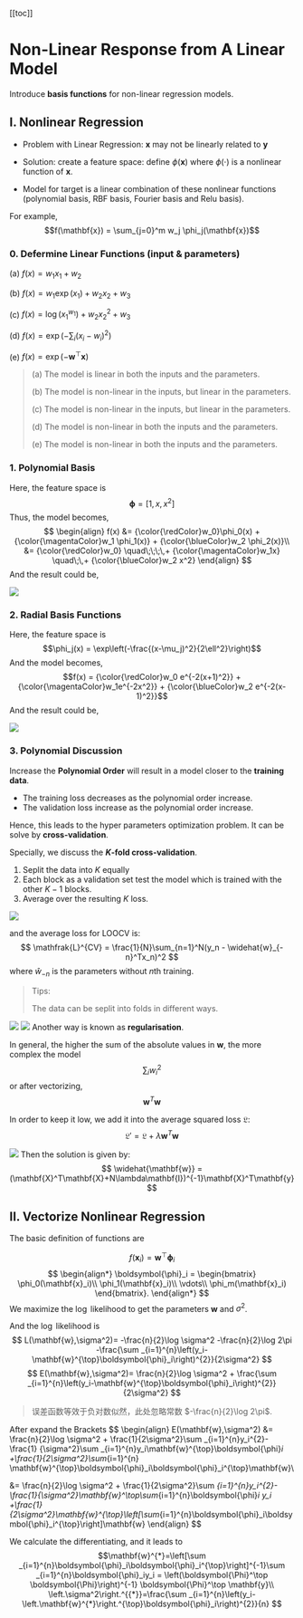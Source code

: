 [[toc]]
# Non-Linear Response from A Linear Model
Introduce **basis functions** for non-linear regression models.
## I. Nonlinear Regression
* Problem with Linear Regression: $\mathbf{x}$ may not be linearly related to $\mathbf{y}$

* Solution: create a feature space: define $\phi(\mathbf{x})$ where $\phi(\cdot)$ is a nonlinear function of $\mathbf{x}$.

* Model for target is a linear combination of these nonlinear functions (polynomial basis, RBF basis,  Fourier basis and Relu basis).

For example,
$$f(\mathbf{x}) = \sum_{j=0}^m w_j \phi_j(\mathbf{x})$$
### 0. Defermine Linear Functions (input & parameters)
(a) $f(x) = w_1x_1 + w_2$

(b) $f(x) = w_1\exp(x_1) + w_2x_2 + w_3$

(c\) $f(x) = \log(x_1^{w_1}) + w_2x_2^2 + w_3$

(d) $f(x) = \exp(-\sum_i(x_i - w_i)^2)$

(e) $f(x) = \exp(-\mathbf{w}^\top \mathbf{x})$

>
>(a) The model is linear in both the inputs and the parameters.
>
>(b) The model is non-linear in the inputs, but linear in the parameters.
>
>(c\) The model is non-linear in the inputs, but linear in the parameters.
>
>(d) The model is non-linear in both the inputs and the parameters.
>
>(e) The model is non-linear in both the inputs and the parameters.

### 1. Polynomial Basis
Here, the feature space is
$$\boldsymbol{\phi} = [1, x, x^2]$$
Thus, the model becomes,
$$
\begin{align}
    f(x) &= {\color{\redColor}w_0}\phi_0(x) + {\color{\magentaColor}w_1 \phi_1(x)} + {\color{\blueColor}w_2
                                                                                 \phi_2(x)}\\
         &= {\color{\redColor}w_0} \quad\;\;\;\,+ {\color{\magentaColor}w_1x} \quad\;\,+ {\color{\blueColor}w_2 x^2}
\end{align}
$$
And the result could be,

![](img/Jietu20200117-013438.jpg)
### 2. Radial Basis Functions
Here, the feature space is
$$\phi_j(x) = \exp\left(-\frac{(x-\mu_j)^2}{2\ell^2}\right)$$
And the model becomes,
$$f(x) = {\color{\redColor}w_0 e^{-2(x+1)^2}}  + {\color{\magentaColor}w_1e^{-2x^2}} + {\color{\blueColor}w_2 e^{-2(x-1)^2}}$$
And the result could be,

![](img/Jietu20200117-021524.jpg)

### 3. Polynomial Discussion
Increase the **Polynomial Order** will result in a model closer to the **training data**.
* The training loss decreases as the polynomial order increase.
* The validation loss increase as the polynomial order increase.

Hence, this leads to the hyper parameters optimization problem. It can be solve by **cross-validation**.

Specially, we discuss the **$K$-fold cross-validation**.
1. Seplit the data into $K$ equally
2. Each block as a validation set test the model which is trained with the other $K-1$ blocks.
3. Average over the resulting $K$ loss.

![](img/Jietu20200118-194929.jpg)

and the average loss for LOOCV is:
$$
\mathfrak{L}^{CV} = \frac{1}{N}\sum_{n=1}^N(y_n - \widehat{w}_{-n}^Tx_n)^2
$$
where $\widehat{w}_{-n}$ is the parameters without $n$th training.
> Tips:
>
> The data can be seplit into folds in different ways.

![](img/Jietu20200118-215215.jpg)
![](img/Jietu20200118-222405.jpg)
Another way is known as **regularisation**.

In general, the higher the sum of the absolute values in $\mathbf{w}$, the more complex the model
$$
\sum_iw_i^2
$$
or after vectorizing,
$$
\mathbf{w}^T\mathbf{w}
$$

In order to keep it low, we add it into the average squared loss $\mathfrak{L}$:
$$
\mathfrak{L}' = \mathfrak{L}+\lambda\mathbf{w}^T\mathbf{w}
$$

![](img/Jietu20200118-222451.jpg)
Then the solution is given by:
$$
\widehat{\mathbf{w}} = (\mathbf{X}^T\mathbf{X}+N\lambda\mathbf{I})^{-1}\mathbf{X}^T\mathbf{y}
$$
## II. Vectorize Nonlinear Regression
The basic definition of functions are

$$f(\mathbf{x}_i) = \mathbf{w}^\top \boldsymbol{\phi}_i$$
$$
\begin{align*}
    \boldsymbol{\phi}_i =
                \begin{bmatrix}
                    \phi_0(\mathbf{x}_i)\\
                    \phi_1(\mathbf{x}_i)\\
                    \vdots\\
                    \phi_m(\mathbf{x}_i)
                \end{bmatrix}.
\end{align*}
$$
We maximize the $\log$ likelihood to get the parameters $\mathbf{w}$ and $\sigma^2$.

And the $\log$ likelihood is
$$
L(\mathbf{w},\sigma^2)= -\frac{n}{2}\log \sigma^2
          -\frac{n}{2}\log 2\pi -\frac{\sum
            _{i=1}^{n}\left(y_i-\mathbf{w}^{\top}\boldsymbol{\phi}_i\right)^{2}}{2\sigma^2}
$$
$$
E(\mathbf{w},\sigma^2)= \frac{n}{2}\log
          \sigma^2 + \frac{\sum
            _{i=1}^{n}\left(y_i-\mathbf{w}^{\top}\boldsymbol{\phi}_i\right)^{2}}{2\sigma^2}
$$
> 误差函数等效于负对数似然，此处忽略常数 $-\frac{n}{2}\log 2\pi$.

After expand the Brackets
$$
\begin{align}
E(\mathbf{w},\sigma^2) &=  \frac{n}{2}\log \sigma^2 + \frac{1}{2\sigma^2}\sum _{i=1}^{n}y_i^{2}-\frac{1}
{\sigma^2}\sum _{i=1}^{n}y_i\mathbf{w}^{\top}\boldsymbol{\phi}_i
+\frac{1}{2\sigma^2}\sum_{i=1}^{n}
\mathbf{w}^{\top}\boldsymbol{\phi}_i\boldsymbol{\phi}_i^{\top}\mathbf{w}\\

&= \frac{n}{2}\log \sigma^2 + \frac{1}{2\sigma^2}\sum _{i=1}^{n}y_i^{2}-\frac{1}{\sigma^2}\mathbf{w}^\top\sum_{i=1}^{n}\boldsymbol{\phi}_i y_i
+\frac{1}{2\sigma^2}\mathbf{w}^{\top}\left[\sum_{i=1}^{n}\boldsymbol{\phi}_i\boldsymbol{\phi}_i^{\top}\right]\mathbf{w}
\end{align}
$$

We calculate the differentiating, and it leads to
$$\mathbf{w}^{*}=\left[\sum _{i=1}^{n}\boldsymbol{\phi}_i\boldsymbol{\phi}_i^{\top}\right]^{-1}\sum _{i=1}^{n}\boldsymbol{\phi}_iy_i = \left(\boldsymbol{\Phi}^\top \boldsymbol{\Phi}\right)^{-1} \boldsymbol{\Phi}^\top \mathbf{y}\\
\left.\sigma^2\right.^{{*}}=\frac{\sum _{i=1}^{n}\left(y_i-\left.\mathbf{w}^{*}\right.^{\top}\boldsymbol{\phi}_i\right)^{2}}{n}
$$
